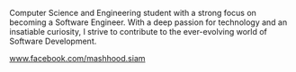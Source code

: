 Computer Science and Engineering student with a strong focus on becoming a Software Engineer. With a deep passion for technology and an insatiable curiosity, I strive to contribute to the ever-evolving world of Software Development.

www.facebook.com/mashhood.siam
